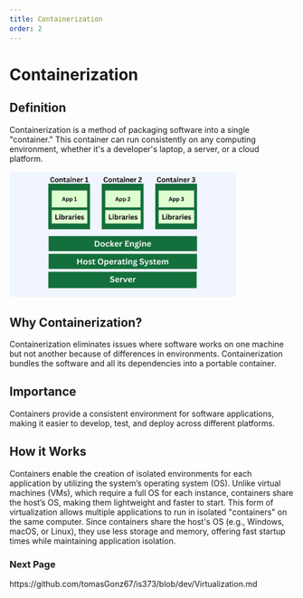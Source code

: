 ```yaml
---
title: Containerization
order: 2
---
```


# Containerization

## Definition
Containerization is a method of packaging software into a single "container." 
This container can run consistently on any computing environment, whether it's a developer's laptop, 
a server, or a cloud platform.

<img src="img/containerization.png" alt="Containerization Diagram" width="400"/>

## Why Containerization?
Containerization eliminates issues where software works on one machine but not another
because of differences in environments. Containerization bundles the software and all 
its dependencies into a portable container.

## Importance
Containers provide a consistent environment for software applications, 
making it easier to develop, test, and deploy across different platforms.

## How it Works
Containers enable the creation of isolated environments for each application by utilizing the system’s operating system (OS). Unlike virtual machines (VMs), which require a full OS for each instance, containers share the host’s OS, making them lightweight and faster to start. This form of virtualization allows multiple applications to run in isolated "containers" on the same computer. Since containers share the host's OS (e.g., Windows, macOS, or Linux), they use less storage and memory, offering fast startup times while maintaining application isolation.

<h3>Next Page</h3>
https://github.com/tomasGonz67/is373/blob/dev/Virtualization.md
